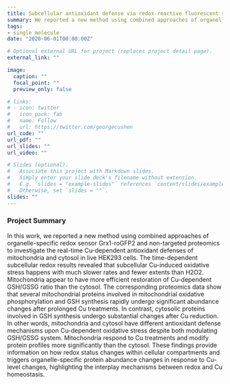 ```yaml
---
title: Subcellular antioxidant defense via redox-reactive fluorescent sensor
summary: We reported a new method using combined approaches of organelle-specific redox sensor Grx1-roGFP2 and non-targeted proteomics to investigate the real-time Cu-dependent antioxidant defenses of mitochondria and cytosol in live HEK293 cells.
tags:
- single molecule
date: "2020-06-01T00:00:00Z"

# Optional external URL for project (replaces project detail page).
external_link: ""

image:
  caption: ""
  focal_point: ""
  preview_only: false

# links:
# - icon: twitter
#   icon_pack: fab
#   name: Follow
#   url: https://twitter.com/georgecushen
url_code: ""
url_pdf: ""
url_slides: ""
url_video: ""

# Slides (optional).
#   Associate this project with Markdown slides.
#   Simply enter your slide deck's filename without extension.
#   E.g. `slides = "example-slides"` references `content/slides/example-slides.md`.
#   Otherwise, set `slides = ""`.
slides: ""
---
```



### Project Summary
In this work, we reported a new method using combined approaches of organelle-specific redox sensor Grx1-roGFP2 and non-targeted proteomics to investigate the real-time Cu-dependent antioxidant defenses of mitochondria and cytosol in live HEK293 cells. The time-dependent subcellular redox results revealed that subcellular Cu-induced oxidative stress happens with much slower rates and fewer extents than H2O2. Mitochondria appear to have more efficient restoration of Cu-dependent GSH/GSSG ratio than the cytosol. The corresponding proteomics data show that several mitochondrial proteins involved in mitochondrial oxidative phosphorylation and GSH synthesis rapidly undergo significant abundance changes after prolonged Cu treatments.  In contrast, cytosolic proteins involved in GSH synthesis undergo substantial changes after Cu reduction. In other words, mitochondria and cytosol have different antioxidant defense mechanisms upon Cu-dependent oxidative stress despite both modulating GSH/GSSG system. Mitochondria respond to Cu treatments and modify protein profiles more significantly than the cytosol. These findings provide information on how redox status changes within cellular compartments and triggers organelle-specific protein abundance changes in response to Cu-level changes, highlighting the interplay mechanisms between redox and Cu homeostasis. 
